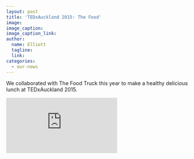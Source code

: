 ```yaml
---
layout: post
title: 'TEDxAuckland 2015: The Food'
image:
image_caption:
image_caption_link:
author:
  name: Elliott
  tagline:
  link:
categories:
  - our-news
---
```


We collaborated with The Food Truck this year to make a healthy delicious lunch at TEDxAuckland 2015.

<iframe src="https://www.youtube.com/embed/k6JFTG4lgxA" width="300" height="150" frameborder="0" allowfullscreen="allowfullscreen"></iframe>
